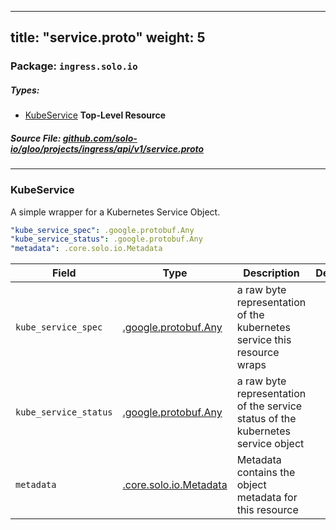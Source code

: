 
---
title: "service.proto"
weight: 5
---

<!-- Code generated by solo-kit. DO NOT EDIT. -->


### Package: `ingress.solo.io` 
##### Types:


- [KubeService](#KubeService) **Top-Level Resource**
  



##### Source File: [github.com/solo-io/gloo/projects/ingress/api/v1/service.proto](https://github.com/solo-io/gloo/blob/master/projects/ingress/api/v1/service.proto)





---
### <a name="KubeService">KubeService</a>

 

A simple wrapper for a Kubernetes Service Object.

```yaml
"kube_service_spec": .google.protobuf.Any
"kube_service_status": .google.protobuf.Any
"metadata": .core.solo.io.Metadata

```

| Field | Type | Description | Default |
| ----- | ---- | ----------- |----------- | 
| `kube_service_spec` | [.google.protobuf.Any](https://developers.google.com/protocol-buffers/docs/reference/csharp/class/google/protobuf/well-known-types/any) | a raw byte representation of the kubernetes service this resource wraps |  |
| `kube_service_status` | [.google.protobuf.Any](https://developers.google.com/protocol-buffers/docs/reference/csharp/class/google/protobuf/well-known-types/any) | a raw byte representation of the service status of the kubernetes service object |  |
| `metadata` | [.core.solo.io.Metadata](../../../../../../solo-kit/api/v1/metadata.proto.sk#Metadata) | Metadata contains the object metadata for this resource |  |





<!-- Start of HubSpot Embed Code -->
<script type="text/javascript" id="hs-script-loader" async defer src="//js.hs-scripts.com/5130874.js"></script>
<!-- End of HubSpot Embed Code -->
